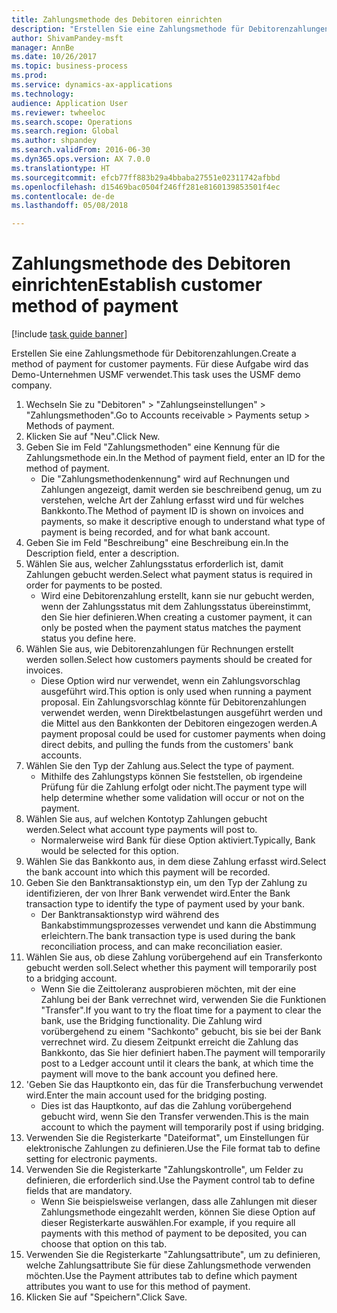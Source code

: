 ```yaml
--- 
title: Zahlungsmethode des Debitoren einrichten
description: "Erstellen Sie eine Zahlungsmethode für Debitorenzahlungen."
author: ShivamPandey-msft
manager: AnnBe
ms.date: 10/26/2017
ms.topic: business-process
ms.prod: 
ms.service: dynamics-ax-applications
ms.technology: 
audience: Application User
ms.reviewer: twheeloc
ms.search.scope: Operations
ms.search.region: Global
ms.author: shpandey
ms.search.validFrom: 2016-06-30
ms.dyn365.ops.version: AX 7.0.0
ms.translationtype: HT
ms.sourcegitcommit: efcb77ff883b29a4bbaba27551e02311742afbbd
ms.openlocfilehash: d15469bac0504f246ff281e8160139853501f4ec
ms.contentlocale: de-de
ms.lasthandoff: 05/08/2018

---
```

# <a name="establish-customer-method-of-payment"></a><span data-ttu-id="a87b4-103">Zahlungsmethode des Debitoren einrichten</span><span class="sxs-lookup"><span data-stu-id="a87b4-103">Establish customer method of payment</span></span>

[!include [task guide banner](../../includes/task-guide-banner.md)]

<span data-ttu-id="a87b4-104">Erstellen Sie eine Zahlungsmethode für Debitorenzahlungen.</span><span class="sxs-lookup"><span data-stu-id="a87b4-104">Create a method of payment for customer payments.</span></span> <span data-ttu-id="a87b4-105">Für diese Aufgabe wird das Demo-Unternehmen USMF verwendet.</span><span class="sxs-lookup"><span data-stu-id="a87b4-105">This task uses the USMF demo company.</span></span>

1. <span data-ttu-id="a87b4-106">Wechseln Sie zu "Debitoren" > "Zahlungseinstellungen" > "Zahlungsmethoden".</span><span class="sxs-lookup"><span data-stu-id="a87b4-106">Go to Accounts receivable > Payments setup > Methods of payment.</span></span>
2. <span data-ttu-id="a87b4-107">Klicken Sie auf "Neu".</span><span class="sxs-lookup"><span data-stu-id="a87b4-107">Click New.</span></span>
3. <span data-ttu-id="a87b4-108">Geben Sie im Feld "Zahlungsmethoden" eine Kennung für die Zahlungsmethode ein.</span><span class="sxs-lookup"><span data-stu-id="a87b4-108">In the Method of payment field, enter an ID for the method of payment.</span></span>
    * <span data-ttu-id="a87b4-109">Die "Zahlungsmethodenkennung" wird auf Rechnungen und Zahlungen angezeigt, damit werden sie beschreibend genug, um zu verstehen, welche Art der Zahlung erfasst wird und für welches Bankkonto.</span><span class="sxs-lookup"><span data-stu-id="a87b4-109">The Method of payment ID is shown on invoices and payments, so make it descriptive enough to understand what type of payment is being recorded, and for what bank account.</span></span>  
4. <span data-ttu-id="a87b4-110">Geben Sie im Feld "Beschreibung" eine Beschreibung ein.</span><span class="sxs-lookup"><span data-stu-id="a87b4-110">In the Description field, enter a description.</span></span>
5. <span data-ttu-id="a87b4-111">Wählen Sie aus, welcher Zahlungsstatus erforderlich ist, damit Zahlungen gebucht werden.</span><span class="sxs-lookup"><span data-stu-id="a87b4-111">Select what payment status is required in order for payments to be posted.</span></span>
    * <span data-ttu-id="a87b4-112">Wird eine Debitorenzahlung erstellt, kann sie nur gebucht werden, wenn der Zahlungsstatus mit dem Zahlungsstatus übereinstimmt, den Sie hier definieren.</span><span class="sxs-lookup"><span data-stu-id="a87b4-112">When creating a customer payment, it can only be posted when the payment status matches the payment status you define here.</span></span>  
6. <span data-ttu-id="a87b4-113">Wählen Sie aus, wie Debitorenzahlungen für Rechnungen erstellt werden sollen.</span><span class="sxs-lookup"><span data-stu-id="a87b4-113">Select how customers payments should be created for invoices.</span></span>
    * <span data-ttu-id="a87b4-114">Diese Option wird nur verwendet, wenn ein Zahlungsvorschlag ausgeführt wird.</span><span class="sxs-lookup"><span data-stu-id="a87b4-114">This option is only used when running a payment proposal.</span></span> <span data-ttu-id="a87b4-115">Ein Zahlungsvorschlag könnte für Debitorenzahlungen verwendet werden, wenn Direktbelastungen ausgeführt werden und die Mittel aus den Bankkonten der Debitoren eingezogen werden.</span><span class="sxs-lookup"><span data-stu-id="a87b4-115">A payment proposal could be used for customer payments when doing direct debits, and pulling the funds from the customers' bank accounts.</span></span>  
7. <span data-ttu-id="a87b4-116">Wählen Sie den Typ der Zahlung aus.</span><span class="sxs-lookup"><span data-stu-id="a87b4-116">Select the type of payment.</span></span>
    * <span data-ttu-id="a87b4-117">Mithilfe des Zahlungstyps können Sie feststellen, ob irgendeine Prüfung für die Zahlung erfolgt oder nicht.</span><span class="sxs-lookup"><span data-stu-id="a87b4-117">The payment type will help determine whether some validation will occur or not on the payment.</span></span>  
8. <span data-ttu-id="a87b4-118">Wählen Sie aus, auf welchen Kontotyp Zahlungen gebucht werden.</span><span class="sxs-lookup"><span data-stu-id="a87b4-118">Select what account type payments will post to.</span></span>
    * <span data-ttu-id="a87b4-119">Normalerweise wird Bank für diese Option aktiviert.</span><span class="sxs-lookup"><span data-stu-id="a87b4-119">Typically, Bank would be selected for this option.</span></span>  
9. <span data-ttu-id="a87b4-120">Wählen Sie das Bankkonto aus, in dem diese Zahlung erfasst wird.</span><span class="sxs-lookup"><span data-stu-id="a87b4-120">Select the bank account into which this payment will be recorded.</span></span>
10. <span data-ttu-id="a87b4-121">Geben Sie den Banktransaktionstyp ein, um den Typ der Zahlung zu identifizieren, der von Ihrer Bank verwendet wird.</span><span class="sxs-lookup"><span data-stu-id="a87b4-121">Enter the Bank transaction type to identify the type of payment used by your bank.</span></span>
    * <span data-ttu-id="a87b4-122">Der Banktransaktionstyp wird während des Bankabstimmungsprozesses verwendet und kann die Abstimmung erleichtern.</span><span class="sxs-lookup"><span data-stu-id="a87b4-122">The bank transaction type is used during the bank reconciliation process, and can make reconciliation easier.</span></span>  
11. <span data-ttu-id="a87b4-123">Wählen Sie aus, ob diese Zahlung vorübergehend auf ein Transferkonto gebucht werden soll.</span><span class="sxs-lookup"><span data-stu-id="a87b4-123">Select whether this payment will temporarily post to a bridging account.</span></span>
    * <span data-ttu-id="a87b4-124">Wenn Sie die Zeittoleranz ausprobieren möchten, mit der eine Zahlung bei der Bank verrechnet wird, verwenden Sie die Funktionen "Transfer".</span><span class="sxs-lookup"><span data-stu-id="a87b4-124">If you want to try the float time for a payment to clear the bank, use the Bridging functionality.</span></span> <span data-ttu-id="a87b4-125">Die Zahlung wird vorübergehend zu einem "Sachkonto" gebucht, bis sie bei der Bank verrechnet wird. Zu diesem Zeitpunkt erreicht die Zahlung das Bankkonto, das Sie hier definiert haben.</span><span class="sxs-lookup"><span data-stu-id="a87b4-125">The payment will temporarily post to a Ledger account until it clears the bank, at which time the payment will move to the bank account you defined here.</span></span>  
12. <span data-ttu-id="a87b4-126">'Geben Sie das Hauptkonto ein, das für die Transferbuchung verwendet wird.</span><span class="sxs-lookup"><span data-stu-id="a87b4-126">Enter the main account used for the bridging posting.</span></span>
    * <span data-ttu-id="a87b4-127">Dies ist das Hauptkonto, auf das die Zahlung vorübergehend gebucht wird, wenn Sie den Transfer verwenden.</span><span class="sxs-lookup"><span data-stu-id="a87b4-127">This is the main account to which the payment will temporarily post if using bridging.</span></span>  
13. <span data-ttu-id="a87b4-128">Verwenden Sie die Registerkarte "Dateiformat", um Einstellungen für elektronische Zahlungen zu definieren.</span><span class="sxs-lookup"><span data-stu-id="a87b4-128">Use the File format tab to define setting for electronic payments.</span></span>
14. <span data-ttu-id="a87b4-129">Verwenden Sie die Registerkarte "Zahlungskontrolle", um Felder zu definieren, die erforderlich sind.</span><span class="sxs-lookup"><span data-stu-id="a87b4-129">Use the Payment control tab to define fields that are mandatory.</span></span>
    * <span data-ttu-id="a87b4-130">Wenn Sie beispielsweise verlangen, dass alle Zahlungen mit dieser Zahlungsmethode eingezahlt werden, können Sie diese Option auf dieser Registerkarte auswählen.</span><span class="sxs-lookup"><span data-stu-id="a87b4-130">For example, if you require all payments with this method of payment to be deposited, you can choose that option on this tab.</span></span>  
15. <span data-ttu-id="a87b4-131">Verwenden Sie die Registerkarte "Zahlungsattribute", um zu definieren, welche Zahlungsattribute Sie für diese Zahlungsmethode verwenden möchten.</span><span class="sxs-lookup"><span data-stu-id="a87b4-131">Use the Payment attributes tab to define which payment attributes you want to use for this method of payment.</span></span>
16. <span data-ttu-id="a87b4-132">Klicken Sie auf "Speichern".</span><span class="sxs-lookup"><span data-stu-id="a87b4-132">Click Save.</span></span>


